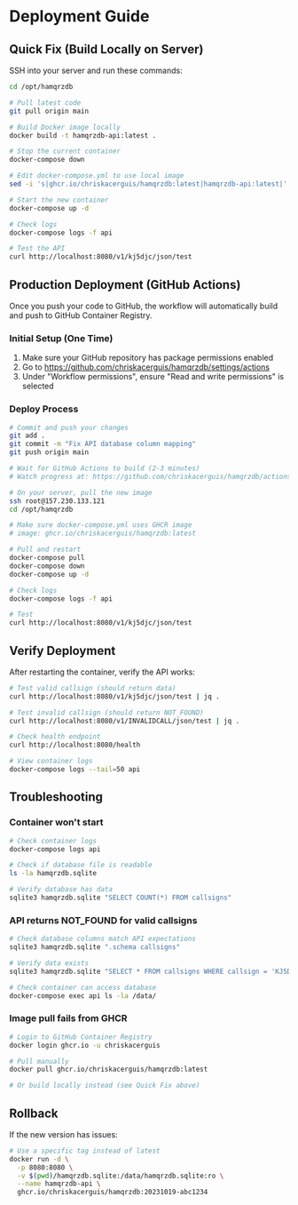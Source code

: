 # Deployment Guide

## Quick Fix (Build Locally on Server)

SSH into your server and run these commands:

```bash
cd /opt/hamqrzdb

# Pull latest code
git pull origin main

# Build Docker image locally
docker build -t hamqrzdb-api:latest .

# Stop the current container
docker-compose down

# Edit docker-compose.yml to use local image
sed -i 's|ghcr.io/chriskacerguis/hamqrzdb:latest|hamqrzdb-api:latest|' docker-compose.yml

# Start the new container
docker-compose up -d

# Check logs
docker-compose logs -f api

# Test the API
curl http://localhost:8080/v1/kj5djc/json/test
```

## Production Deployment (GitHub Actions)

Once you push your code to GitHub, the workflow will automatically build and push to GitHub Container Registry.

### Initial Setup (One Time)

1. Make sure your GitHub repository has package permissions enabled
2. Go to https://github.com/chriskacerguis/hamqrzdb/settings/actions
3. Under "Workflow permissions", ensure "Read and write permissions" is selected

### Deploy Process

```bash
# Commit and push your changes
git add .
git commit -m "Fix API database column mapping"
git push origin main

# Wait for GitHub Actions to build (2-3 minutes)
# Watch progress at: https://github.com/chriskacerguis/hamqrzdb/actions

# On your server, pull the new image
ssh root@157.230.133.121
cd /opt/hamqrzdb

# Make sure docker-compose.yml uses GHCR image
# image: ghcr.io/chriskacerguis/hamqrzdb:latest

# Pull and restart
docker-compose pull
docker-compose down
docker-compose up -d

# Check logs
docker-compose logs -f api

# Test
curl http://localhost:8080/v1/kj5djc/json/test
```

## Verify Deployment

After restarting the container, verify the API works:

```bash
# Test valid callsign (should return data)
curl http://localhost:8080/v1/kj5djc/json/test | jq .

# Test invalid callsign (should return NOT_FOUND)
curl http://localhost:8080/v1/INVALIDCALL/json/test | jq .

# Check health endpoint
curl http://localhost:8080/health

# View container logs
docker-compose logs --tail=50 api
```

## Troubleshooting

### Container won't start

```bash
# Check container logs
docker-compose logs api

# Check if database file is readable
ls -la hamqrzdb.sqlite

# Verify database has data
sqlite3 hamqrzdb.sqlite "SELECT COUNT(*) FROM callsigns"
```

### API returns NOT_FOUND for valid callsigns

```bash
# Check database columns match API expectations
sqlite3 hamqrzdb.sqlite ".schema callsigns"

# Verify data exists
sqlite3 hamqrzdb.sqlite "SELECT * FROM callsigns WHERE callsign = 'KJ5DJC'"

# Check container can access database
docker-compose exec api ls -la /data/
```

### Image pull fails from GHCR

```bash
# Login to GitHub Container Registry
docker login ghcr.io -u chriskacerguis

# Pull manually
docker pull ghcr.io/chriskacerguis/hamqrzdb:latest

# Or build locally instead (see Quick Fix above)
```

## Rollback

If the new version has issues:

```bash
# Use a specific tag instead of latest
docker run -d \
  -p 8080:8080 \
  -v $(pwd)/hamqrzdb.sqlite:/data/hamqrzdb.sqlite:ro \
  --name hamqrzdb-api \
  ghcr.io/chriskacerguis/hamqrzdb:20231019-abc1234
```
